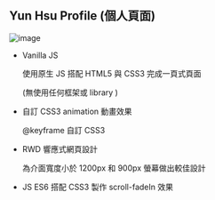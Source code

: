 ## Yun Hsu Profile (個人頁面)

![image](https://github.com/yunhsu473/yunhsu/blob/master/img/self.gif)

- Vanilla JS 

  使用原生 JS 搭配 HTML5 與 CSS3 完成一頁式頁面
  
  (無使用任何框架或 library )
  
 - 自訂 CSS3 animation 動畫效果
 
   @keyframe 自訂 CSS3
   
 -  RWD 響應式網頁設計
 
    為介面寬度小於 1200px 和 900px 螢幕做出較佳設計
 
 - JS ES6 搭配 CSS3 製作 scroll-fadeIn 效果
 
 
